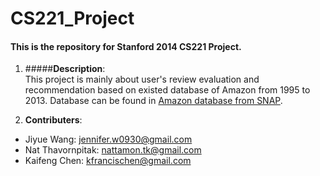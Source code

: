 CS221_Project
=============

#### This is the repository for Stanford 2014 CS221 Project.
1. #####**Description**:    
This project is mainly about user's review evaluation and recommendation based on existed database of Amazon from 1995 to 2013. Database can be found in [Amazon database from SNAP](http://snap.stanford.edu/data/web-Amazon-links.html).

2. **Contributers**:
  * Jiyue Wang: <jennifer.w0930@gmail.com>  
  * Nat Thavornpitak: <nattamon.tk@gmail.com>       
  * Kaifeng Chen: <kfrancischen@gmail.com>  


